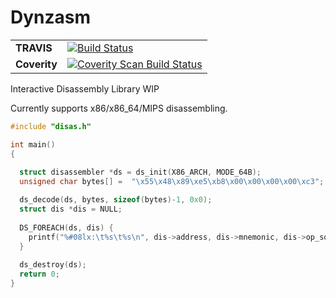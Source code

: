 # Dynzasm

| | |
|----------|--------------------------------|
|**TRAVIS**|[![Build Status](https://travis-ci.org/Mithreindeir/Dynzasm.svg?branch=master)](https://travis-ci.org/Mithreindeir/Dynzasm)|
|**Coverity**|[![Coverity Scan Build Status](https://scan.coverity.com/projects/15646/badge.svg)](https://scan.coverity.com/projects/mithreindeir-dynzasm)|

Interactive Disassembly Library WIP

Currently supports x86/x86_64/MIPS disassembling.

```C
#include "disas.h"

int main()
{
	
  struct disassembler *ds = ds_init(X86_ARCH, MODE_64B);
  unsigned char bytes[] =  "\x55\x48\x89\xe5\xb8\x00\x00\x00\x00\xc3";

  ds_decode(ds, bytes, sizeof(bytes)-1, 0x0);
  struct dis *dis = NULL;
  
  DS_FOREACH(ds, dis) {
    printf("%#08lx:\t%s\t%s\n", dis->address, dis->mnemonic, dis->op_squash);
  }
  
  ds_destroy(ds);
  return 0;
}

```
